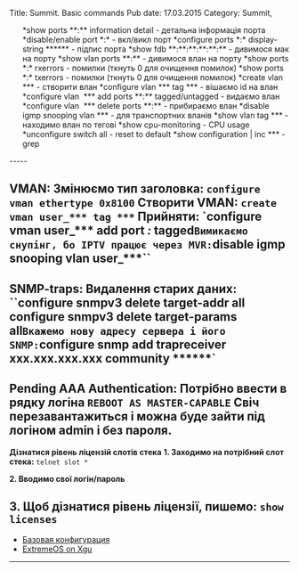 Title: Summit. Basic commands
Pub date: 17.03.2015
Category: Summit, 

<ul>
 	*show ports **:** information detail - детальна інформація порта
 	*disable/enable port *:* - вкл/викл порт
 	*configure ports *:* display-string ****** - підпис порта
 	*show fdb **:**:**:**:**:** - дивимося мак на порту
 	*show vlan ports **:** - дивимося влан на порту
 	*show ports *:* rxerrors - помилки (ткнуть 0 для очищення помилок)
 	*show ports *:* txerrors - помилки (ткнуть 0 для очищення помилок)
 	*create vlan *** - створити влан
 	*configure vlan *** tag *** - вішаємо id на влан
 	*configure vlan  *** add ports **:** tagged/untagged - видаємо влан
 	*configure vlan  *** delete ports **:** - прибираємо влан
 	*disable igmp snooping vlan *** - для транспортних вланів
 	*show vlan tag *** - находимо влан по тегові
 	*show cpu-monitoring - CPU usage
 	*unconfigure switch all - reset to default
 	*show configuration | inc *** - grep
</ul>
-----

**VMAN:**
Змінюємо тип заголовка:
`configure vman ethertype 0x8100`
Створити VMAN:
`create vman user_*** tag ***`
Прийняти:
`configure vman user_*** add port *:* tagged``
Вимикаємо снупінг, бо IPTV працює через MVR:
``disable igmp snooping vlan user_***``
-----

**SNMP-traps:**
Видалення старих даних:
``configure snmpv3 delete target-addr all
configure snmpv3 delete target-params all`
Вкажемо нову адресу сервера і його SNMP:
`configure snmp add trapreceiver xxx.xxx.xxx.xxx community ******`
-----

**Pending AAA Authentication:**
Потрібно ввести в рядку логіна `REBOOT AS MASTER-CAPABLE`
Свіч перезавантажиться і можна буде зайти під логіном admin і без пароля.
-----

**Дізнатися рівень ліцензій слотів стека**
**1. Заходимо на потрібний слот стека:**
`telnet slot *`

**2. Вводимо свої логін/пароль**

**3. Щоб дізнатися рівень ліцензії, пишемо:**
`show licenses`
-----

* <a href="http://netwild.ru/base_config-extreme/">Базовая конфигурация</a>
* <a title="Пишуть люди" href="http://xgu.ru/wiki/ExtremeXOS" target="_blank">ExtremeOS on Xgu</a>
-----